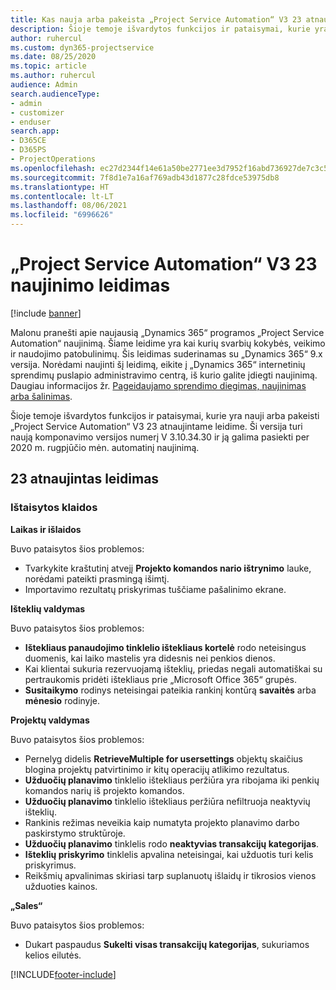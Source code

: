```yaml
---
title: Kas nauja arba pakeista „Project Service Automation“ V3 23 atnaujintame leidime
description: Šioje temoje išvardytos funkcijos ir pataisymai, kurie yra pasiekiami „Project Service Automation“ V3 23 atnaujintame leidime.
author: ruhercul
ms.custom: dyn365-projectservice
ms.date: 08/25/2020
ms.topic: article
ms.author: ruhercul
audience: Admin
search.audienceType:
- admin
- customizer
- enduser
search.app:
- D365CE
- D365PS
- ProjectOperations
ms.openlocfilehash: ec27d2344f14e61a50be2771ee3d7952f16abd736927de7c3c5a019351a3e067
ms.sourcegitcommit: 7f8d1e7a16af769adb43d1877c28fdce53975db8
ms.translationtype: HT
ms.contentlocale: lt-LT
ms.lasthandoff: 08/06/2021
ms.locfileid: "6996626"
---
```

# <a name="project-service-automation-update-release-23-v3"></a>„Project Service Automation“ V3 23 naujinimo leidimas

[!include [banner](../includes/psa-now-project-operations.md)]

Malonu pranešti apie naujausią „Dynamics 365“ programos „Project Service Automation“ naujinimą. Šiame leidime yra kai kurių svarbių kokybės, veikimo ir naudojimo patobulinimų. Šis leidimas suderinamas su „Dynamics 365“ 9.x versija. Norėdami naujinti šį leidimą, eikite į „Dynamics 365“ internetinių sprendimų puslapio administravimo centrą, iš kurio galite įdiegti naujinimą. Daugiau informacijos žr. [Pageidaujamo sprendimo diegimas, naujinimas arba šalinimas](/power-platform/admin/install-remove-preferred-solution).

Šioje temoje išvardytos funkcijos ir pataisymai, kurie yra nauji arba pakeisti „Project Service Automation“ V3 23 atnaujintame leidime. Ši versija turi naują komponavimo versijos numerį V 3.10.34.30 ir ją galima pasiekti per 2020 m. rugpjūčio mėn. automatinį naujinimą.

## <a name="update-release-23"></a>23 atnaujintas leidimas

### <a name="bug-fixes"></a>Ištaisytos klaidos

**Laikas ir išlaidos**

Buvo pataisytos šios problemos:
- Tvarkykite kraštutinį atvejį **Projekto komandos nario ištrynimo** lauke, norėdami pateikti prasmingą išimtį.
- Importavimo rezultatų priskyrimas tuščiame pašalinimo ekrane.

**Išteklių valdymas**

Buvo pataisytos šios problemos:

- **Ištekliaus panaudojimo tinklelio ištekliaus kortelė** rodo neteisingus duomenis, kai laiko mastelis yra didesnis nei penkios dienos.
- Kai klientai sukuria rezervuojamą išteklių, priedas negali automatiškai su pertraukomis pridėti ištekliaus prie „Microsoft Office 365“ grupės.
- **Susitaikymo** rodinys neteisingai pateikia rankinį kontūrą **savaitės** arba **mėnesio** rodinyje.

**Projektų valdymas**

Buvo pataisytos šios problemos:

- Pernelyg didelis **RetrieveMultiple for usersettings** objektų skaičius blogina projektų patvirtinimo ir kitų operacijų atlikimo rezultatus.
- **Užduočių planavimo** tinklelio ištekliaus peržiūra yra ribojama iki penkių komandos narių iš projekto komandos. 
- **Užduočių planavimo** tinklelio ištekliaus peržiūra nefiltruoja neaktyvių išteklių.
- Rankinis režimas neveikia kaip numatyta projekto planavimo darbo paskirstymo struktūroje.
- **Užduočių planavimo** tinklelis rodo **neaktyvias transakcijų kategorijas**.
- **Išteklių priskyrimo** tinklelis apvalina neteisingai, kai užduotis turi kelis priskyrimus.
- Reikšmių apvalinimas skiriasi tarp suplanuotų išlaidų ir tikrosios vienos užduoties kainos.

**„Sales“**

Buvo pataisytos šios problemos:

- Dukart paspaudus **Sukelti visas transakcijų kategorijas**, sukuriamos kelios eilutės.


[!INCLUDE[footer-include](../includes/footer-banner.md)]